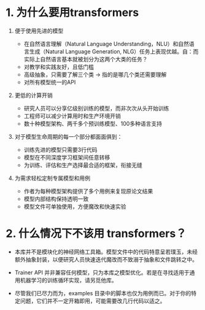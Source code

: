 # 1. 为什么要用transformers

1. 便于使用先进的模型
   * 在自然语言理解（Natural Language Understanding，NLU）和自然语言生成（Natural Language Generation, NLG）任务上表现优越。自：而实际上自然语言基本就被划分为这两个大类的任务？
   * 对教学和实践友好，且低门槛
   * 高级抽象，只需要了解三个类 -> 指的是哪几个类还需要理解
   * 对所有模型统一的API

2. 更低的计算开销
    * 研究人员可以分享亿级别训练的模型，而非次次从头开始训练
    * 工程师可以减少计算用时和生产环境开销
    * 数十种模型架构、两千多个预训练模型、100多种语言支持

3. 对于模型生命周期的每一个部分都面面俱到：
    * 训练先进的模型只需要3行代码
    * 模型在不同深度学习框架间任意转移
    * 为训练、评估和生产选择最合适的框架，衔接无缝

4. 为需求轻松定制专属模型和用例
    * 作者为每种模型架构提供了多个用例来复现原论文结果
    * 模型内部结构保持透明一致
    * 模型文件可单独使用，方便魔改和快速实验

# 2. 什么情况下不该用 transformers？

* 本库并不是模块化的神经网络工具箱。模型文件中的代码特意呈若璞玉，未经额外抽象封装，以便研究人员快速迭代魔改而不致溺于抽象和文件跳转之中。
  
* Trainer API 并非兼容任何模型，只为本库之模型优化。若是在寻找适用于通用机器学习的训练循环实现，请另觅他库。

* 尽管我们已尽力而为，examples 目录中的脚本也仅为用例而已。对于你的特定问题，它们并不一定开箱即用，可能需要改几行代码以适之。